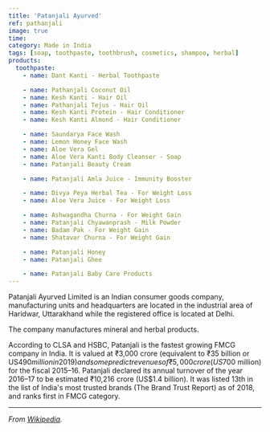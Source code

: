 ```yaml
---
title: 'Patanjali Ayurved'
ref: pathanjali
image: true
time:
category: Made in India
tags: [soap, toothpaste, toothbrush, cosmetics, shampoo, herbal]
products:
  toothpaste:
    - name: Dant Kanti - Herbal Toothpaste

    - name: Pathanjali Coconut Oil
    - name: Kesh Kanti - Hair Oil
    - name: Pathanjali Tejus - Hair Oil
    - name: Kesh Kanti Protein - Hair Conditioner
    - name: Kesh Kanti Almond - Hair Conditioner

    - name: Saundarya Face Wash
    - name: Lemon Honey Face Wash
    - name: Aloe Vera Gel
    - name: Aloe Vera Kanti Body Cleanser - Soap
    - name: Patanjali Beauty Cream

    - name: Patanjali Amla Juice - Immunity Booster

    - name: Divya Peya Herbal Tea - For Weight Loss
    - name: Aloe Vera Juice - For Weight Loss

    - name: Ashwagandha Churna - For Weight Gain
    - name: Patanjali Chyawanprash - Milk Powder
    - name: Badam Pak - For Weight Gain
    - name: Shatavar Churna - For Weight Gain

    - name: Patanjali Honey
    - name: Patanjali Ghee

    - name: Patanjali Baby Care Products
---
```


  Patanjali Ayurved Limited is an Indian consumer goods company, manufacturing units and headquarters are located in the industrial area of Haridwar, Uttarakhand while the registered office is located at Delhi.

  The company manufactures mineral and herbal products.

  According to CLSA and HSBC, Patanjali is the fastest growing FMCG company in India. It is valued at ₹3,000 crore (equivalent to ₹35 billion or US$490 million in 2019) and some predict revenues of ₹5,000 crore (US$700 million) for the fiscal 2015–16. Patanjali declared its annual turnover of the year 2016–17 to be estimated ₹10,216 crore (US$1.4 billion). It was listed 13th in the list of India's most trusted brands (The Brand Trust Report) as of 2018, and ranks first in FMCG category.

---

_From [Wikipedia](https://en.wikipedia.org/wiki/Patanjali_Ayurved)._
